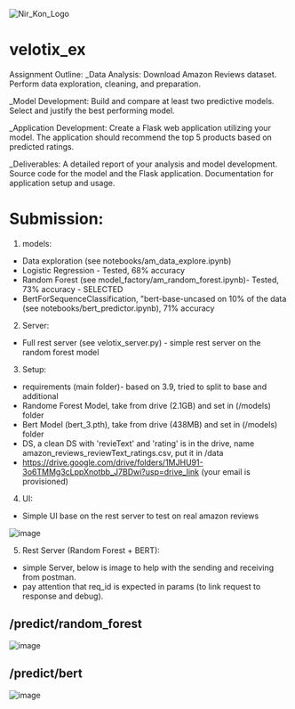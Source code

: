 
![Nir_Kon_Logo](https://github.com/konnir/amazon_reviews_chat_LLM_ner/assets/119952960/4f147a67-b410-4454-b88c-82fc7c2c3053)

# velotix_ex

Assignment Outline:
_Data Analysis:
Download Amazon Reviews dataset.
Perform data exploration, cleaning, and preparation.

_Model Development:
Build and compare at least two predictive models.
Select and justify the best performing model.

_Application Development:
Create a Flask web application utilizing your model.
The application should recommend the top 5 products based on predicted ratings.

_Deliverables:
A detailed report of your analysis and model development.
Source code for the model and the Flask application.
Documentation for application setup and usage.

# Submission:

1. models:
-  Data exploration (see notebooks/am_data_explore.ipynb)
-  Logistic Regression - Tested, 68% accuracy
-  Random Forest (see model_factory/am_random_forest.ipynb)- Tested, 73% accuracy - SELECTED
-  BertForSequenceClassification, "bert-base-uncased on 10% of the data (see notebooks/bert_predictor.ipynb), 71% accuracy

2. Server:
- Full rest server (see velotix_server.py) - simple rest server on the random forest model

3. Setup:
- requirements (main folder)- based on 3.9, tried to split to base and additional
- Randome Forest Model, take from drive (2.1GB) and set in  (/models) folder
- Bert Model (bert_3.pth), take from drive (438MB) and set in  (/models) folder
- DS, a clean DS with 'revieText' and 'rating' is in the drive, name amazon_reviews_reviewText_ratings.csv, put it in /data
- https://drive.google.com/drive/folders/1MJHU91-3o6TMMg3cLppXnotbb_J7BDwi?usp=drive_link (your email is provisioned)

4. UI:
- Simple UI base on the rest server to test on real amazon reviews

![image](https://github.com/konnir/velotix_ex/assets/119952960/2cca05b3-f8d7-4cd1-9e9b-031c06b4e240)


5. Rest Server (Random Forest + BERT):
- simple Server, below is image to help with the sending and receiving from postman.
- pay attention that req_id is expected in params (to link request to response and debug).

## /predict/random_forest

![image](https://github.com/konnir/velotix_ex/assets/119952960/bb24ec02-9251-43d3-9431-76486f127788)

## /predict/bert

![image](https://github.com/konnir/velotix_ex/assets/119952960/ea605915-709d-478d-983b-5afd7df481e7)

